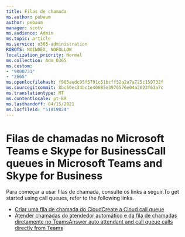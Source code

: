 ```yaml
---
title: Filas de chamada
ms.author: pebaum
author: pebaum
manager: scotv
ms.audience: Admin
ms.topic: article
ms.service: o365-administration
ROBOTS: NOINDEX, NOFOLLOW
localization_priority: Normal
ms.collection: Adm_O365
ms.custom:
- "9000731"
- "2665"
ms.openlocfilehash: f905aedc95f5791c51bcff52a2a7a725c159732f
ms.sourcegitcommit: 8bc60ec34bc1e40685e3976576e04a2623f63a7c
ms.translationtype: MT
ms.contentlocale: pt-BR
ms.lasthandoff: 04/15/2021
ms.locfileid: "51819824"
---
```

# <a name="call-queues-in-microsoft-teams-and-skype-for-business"></a><span data-ttu-id="46c6c-102">Filas de chamadas no Microsoft Teams e Skype for Business</span><span class="sxs-lookup"><span data-stu-id="46c6c-102">Call queues in Microsoft Teams and Skype for Business</span></span> 

<span data-ttu-id="46c6c-103">Para começar a usar filas de chamada, consulte os links a seguir.</span><span class="sxs-lookup"><span data-stu-id="46c6c-103">To get started using call queues, refer to the following links.</span></span>

- [<span data-ttu-id="46c6c-104">Criar uma fila de chamada do Cloud</span><span class="sxs-lookup"><span data-stu-id="46c6c-104">Create a Cloud call queue</span></span>](https://docs.microsoft.com/microsoftteams/create-a-phone-system-call-queue)
- [<span data-ttu-id="46c6c-105">Atender chamadas do atendedor automático e da fila de chamadas diretamente no Teams</span><span class="sxs-lookup"><span data-stu-id="46c6c-105">Answer auto attendant and call queue calls directly from Teams</span></span>](https://docs.microsoft.com/microsoftteams/answer-auto-attendant-and-call-queue-calls)